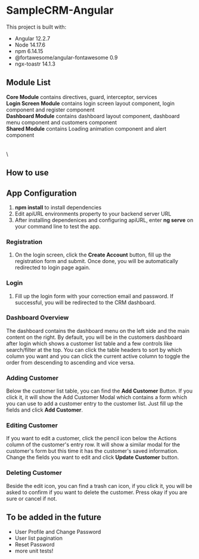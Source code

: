 # SampleCRM-Angular
This project is built with:
- Angular 12.2.7
- Node 14.17.6
- npm 6.14.15
- @fortawesome/angular-fontawesome 0.9
- ngx-toastr 14.1.3

## Module List 
**Core Module** contains directives, guard, interceptor, services\
**Login Screen Module** contains login screen layout component, login component and register component \
**Dashboard Module** contains dashboard layout component, dashboard menu component and customers component\
**Shared Module** contains Loading animation component and alert component\
\
\
\

## How to use

## App Configuration 
1. **npm install** to install dependencies
2. Edit apiURL environments property to your backend server URL
3. After installing dependenices and configuring apiURL, enter **ng serve** on your command line to test the app.

### Registration
1. On the login screen, click the **Create Account** button, fill up the registration form and submit. Once done, you will be automatically redirected to login page again.

### Login
1. Fill up the login form with your correction email and password. If successful, you will be redirected to the CRM dashboard. 

### Dashboard Overview
The dashboard contains the dashboard menu on the left side and the main content on the right. By default, you will be in the customers dashboard after login which shows a customer list table and a few controls like search/filter at the top. You can click the table headers to sort by which column you want and you can click the current active column to toggle the order from descending to ascending and vice versa.

### Adding Customer
Below the customer list table, you can find the **Add Customer** Button. If you click it, it will show the Add Customer Modal which contains a form which you can use to add a customer entry to the customer list. Just fill up the fields and click **Add Customer**.

### Editing Customer
If you want to edit a customer, click the pencil icon below the Actions column of the customer's entry row. It will show a similar modal for the customer's form but this time it has the customer's saved information. Change the fields you want to edit and click **Update Customer** button.

### Deleting Customer 
Beside the edit icon, you can find a trash can icon, if you click it, you will be asked to confirm if you want to delete the customer. Press okay if you are sure or cancel if not.



## To be added in the future
- User Profile and Change Password
- User list pagination
- Reset Password
- more unit tests!
